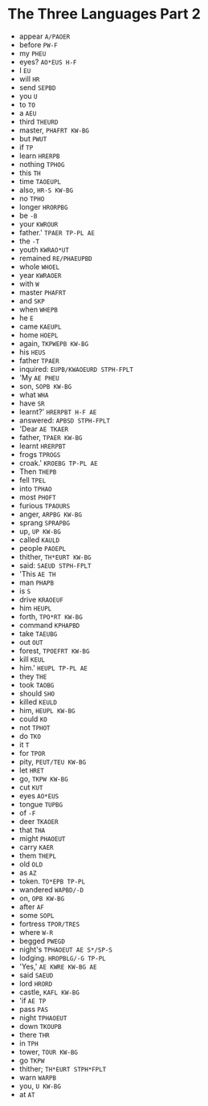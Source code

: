 # The Three Languages Part 2

* appear `A/PAOER`
* before `PW-F`
* my `PHEU`
* eyes? `AO*EUS H-F`
* I `EU`
* will `HR`
* send `SEPBD`
* you `U`
* to `TO`
* a `AEU`
* third `THEURD`
* master, `PHAFRT KW-BG`
* but `PWUT`
* if `TP`
* learn `HRERPB`
* nothing `TPHOG`
* this `TH`
* time `TAOEUPL`
* also, `HR-S KW-BG`
* no `TPHO`
* longer `HRORPBG`
* be `-B`
* your `KWROUR`
* father.' `TPAER TP-PL AE`
* the `-T`
* youth `KWRAO*UT`
* remained `RE/PHAEUPBD`
* whole `WHOEL`
* year `KWRAOER`
* with `W`
* master `PHAFRT`
* and `SKP`
* when `WHEPB`
* he `E`
* came `KAEUPL`
* home `HOEPL`
* again, `TKPWEPB KW-BG`
* his `HEUS`
* father `TPAER`
* inquired: `EUPB/KWAOEURD STPH-FPLT`
* 'My `AE PHEU`
* son, `SOPB KW-BG`
* what `WHA`
* have `SR`
* learnt?' `HRERPBT H-F AE`
* answered: `APBSD STPH-FPLT`
* 'Dear `AE TKAER`
* father, `TPAER KW-BG`
* learnt `HRERPBT`
* frogs `TPROGS`
* croak.' `KROEBG TP-PL AE`
* Then `THEPB`
* fell `TPEL`
* into `TPHAO`
* most `PHOFT`
* furious `TPAOURS`
* anger, `ARPBG KW-BG`
* sprang `SPRAPBG`
* up, `UP KW-BG`
* called `KAULD`
* people `PAOEPL`
* thither, `TH*EURT KW-BG`
* said: `SAEUD STPH-FPLT`
* 'This `AE TH`
* man `PHAPB`
* is `S`
* drive `KRAOEUF`
* him `HEUPL`
* forth, `TPO*RT KW-BG`
* command `KPHAPBD`
* take `TAEUBG`
* out `OUT`
* forest, `TPOEFRT KW-BG`
* kill `KEUL`
* him.' `HEUPL TP-PL AE`
* they `THE`
* took `TAOBG`
* should `SHO`
* killed `KEULD`
* him, `HEUPL KW-BG`
* could `KO`
* not `TPHOT`
* do `TKO`
* it `T`
* for `TPOR`
* pity, `PEUT/TEU KW-BG`
* let `HRET`
* go, `TKPW KW-BG`
* cut `KUT`
* eyes `AO*EUS`
* tongue `TUPBG`
* of `-F`
* deer `TKAOER`
* that `THA`
* might `PHAOEUT`
* carry `KAER`
* them `THEPL`
* old `OLD`
* as `AZ`
* token. `TO*EPB TP-PL`
* wandered `WAPBD/-D`
* on, `OPB KW-BG`
* after `AF`
* some `SOPL`
* fortress `TPOR/TRES`
* where `W-R`
* begged `PWEGD`
* night's `TPHAOEUT AE S*/SP-S`
* lodging. `HROPBLG/-G TP-PL`
* 'Yes,' `AE KWRE KW-BG AE`
* said `SAEUD`
* lord `HRORD`
* castle, `KAFL KW-BG`
* 'if `AE TP`
* pass `PAS`
* night `TPHAOEUT`
* down `TKOUPB`
* there `THR`
* in `TPH`
* tower, `TOUR KW-BG`
* go `TKPW`
* thither; `TH*EURT STPH*FPLT`
* warn `WARPB`
* you, `U KW-BG`
* at `AT`
